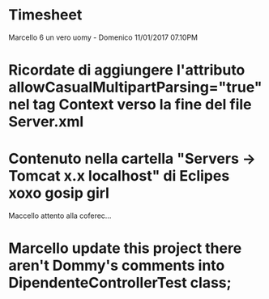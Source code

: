 # Timesheet
Marcello 6 un vero uomy - Domenico 11/01/2017 07.10PM
# Ricordate di aggiungere l'attributo allowCasualMultipartParsing="true" nel tag Context verso la fine del file Server.xml
# Contenuto nella cartella "Servers -> Tomcat x.x localhost" di Eclipes xoxo gosip girl
Maccello attento alla coferec...
# Marcello update this project there aren't Dommy's comments into DipendenteControllerTest class;